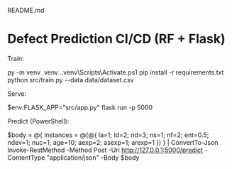 README.md

# Defect Prediction CI/CD (RF + Flask)

Train:

py -m venv .venv
..venv\Scripts\Activate.ps1
pip install -r requirements.txt
python src/train.py --data data/dataset.csv

Serve:

$env:FLASK_APP="src/app.py"
flask run -p 5000

Predict (PowerShell):

$body = @{ instances = @(@{ la=1; ld=2; nd=3; ns=1; nf=2; ent=0.5; ndev=1; nuc=1; age=10; aexp=2; asexp=1; arexp=1 }) } | ConvertTo-Json
Invoke-RestMethod -Method Post -Uri http://127.0.0.1:5000/predict
-ContentType "application/json" -Body $body

